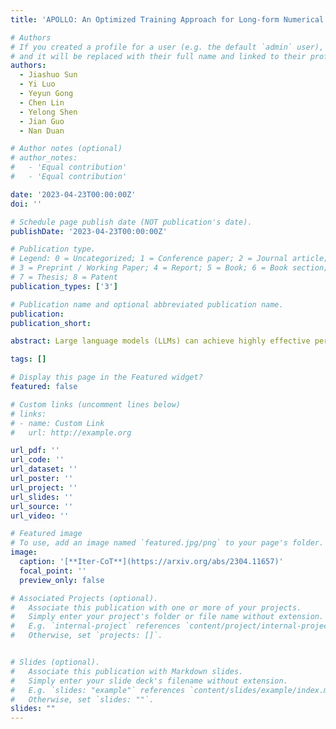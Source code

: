 ```yaml
---
title: 'APOLLO: An Optimized Training Approach for Long-form Numerical Reasoning'

# Authors
# If you created a profile for a user (e.g. the default `admin` user), write the username (folder name) here
# and it will be replaced with their full name and linked to their profile.
authors:
  - Jiashuo Sun
  - Yi Luo
  - Yeyun Gong
  - Chen Lin
  - Yelong Shen
  - Jian Guo
  - Nan Duan

# Author notes (optional)
# author_notes:
#   - 'Equal contribution'
#   - 'Equal contribution'

date: '2023-04-23T00:00:00Z'
doi: ''

# Schedule page publish date (NOT publication's date).
publishDate: '2023-04-23T00:00:00Z'

# Publication type.
# Legend: 0 = Uncategorized; 1 = Conference paper; 2 = Journal article;
# 3 = Preprint / Working Paper; 4 = Report; 5 = Book; 6 = Book section;
# 7 = Thesis; 8 = Patent
publication_types: ['3']

# Publication name and optional abbreviated publication name.
publication: 
publication_short: 

abstract: Large language models (LLMs) can achieve highly effective performance on various reasoning tasks by incorporating step-by-step chain-of-thought (CoT) prompting as demonstrations. However, the reasoning chains of demonstrations generated by LLMs are prone to errors, which can subsequently lead to incorrect reasoning during inference. Furthermore, inappropriate exemplars (overly simplistic or complex), can affect overall performance among varying levels of difficulty. We introduce Iter-CoT (Iterative bootstrapping in Chain-of-Thoughts Prompting), an iterative bootstrapping approach for selecting exemplars and generating reasoning chains. By utilizing iterative bootstrapping, our approach enables LLMs to autonomously rectify errors, resulting in more precise and comprehensive reasoning chains. Simultaneously, our approach selects challenging yet answerable questions accompanied by reasoning chains as exemplars with a moderate level of difficulty, which enhances the LLMs' generalizability across varying levels of difficulty. Experimental results indicate that Iter-CoT exhibits superiority, achieving competitive performance across three distinct reasoning tasks on eleven datasets.

tags: []

# Display this page in the Featured widget?
featured: false

# Custom links (uncomment lines below)
# links:
# - name: Custom Link
#   url: http://example.org

url_pdf: ''
url_code: ''
url_dataset: ''
url_poster: ''
url_project: ''
url_slides: ''
url_source: ''
url_video: ''

# Featured image
# To use, add an image named `featured.jpg/png` to your page's folder.
image:
  caption: '[**Iter-CoT**](https://arxiv.org/abs/2304.11657)'
  focal_point: ''
  preview_only: false

# Associated Projects (optional).
#   Associate this publication with one or more of your projects.
#   Simply enter your project's folder or file name without extension.
#   E.g. `internal-project` references `content/project/internal-project/index.md`.
#   Otherwise, set `projects: []`.


# Slides (optional).
#   Associate this publication with Markdown slides.
#   Simply enter your slide deck's filename without extension.
#   E.g. `slides: "example"` references `content/slides/example/index.md`.
#   Otherwise, set `slides: ""`.
slides: ""
---
```

